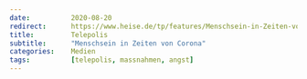 ```yaml
---
date:          2020-08-20
redirect:      https://www.heise.de/tp/features/Menschsein-in-Zeiten-von-Corona-4874776.html
title:         Telepolis
subtitle:      "Menschsein in Zeiten von Corona"
categories:    Medien
tags:          [telepolis, massnahmen, angst]
---
```

